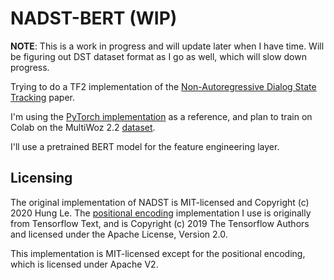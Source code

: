 # NADST-BERT (WIP)

**NOTE**: This is a work in progress and will update later when I have time.
Will be figuring out DST dataset format as I go as well, which will slow down
progress.

Trying to do a TF2 implementation of the
[Non-Autoregressive Dialog State Tracking](https://arxiv.org/abs/2002.08024)
paper.

I'm using the [PyTorch implementation](https://github.com/henryhungle/NADST/) as
a reference, and plan to train on Colab on the MultiWoz 2.2
[dataset](https://huggingface.co/datasets/multi_woz_v22).

I'll use a pretrained BERT model for the feature engineering layer.


## Licensing

The original implementation of NADST is MIT-licensed and Copyright (c) 2020 Hung
Le. The
[positional encoding](https://github.com/tensorflow/text/blob/master/docs/tutorials/transformer.ipynb)
implementation I use is originally from Tensorflow Text, and is Copyright (c)
2019 The Tensorflow Authors and licensed under the Apache License, Version 2.0.

This implementation is MIT-licensed except for the positional encoding, which is
licensed under Apache V2.
